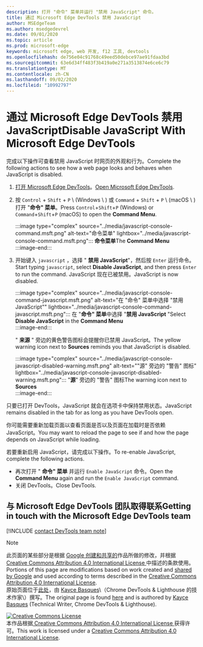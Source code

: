 ```yaml
---
description: 打开 "命令" 菜单并运行 "禁用 JavaScript" 命令。
title: 通过 Microsoft Edge DevTools 禁用 JavaScript
author: MSEdgeTeam
ms.author: msedgedevrel
ms.date: 09/01/2020
ms.topic: article
ms.prod: microsoft-edge
keywords: microsoft edge, web 开发, f12 工具, devtools
ms.openlocfilehash: de756e04c91768c49eed50debce97ae91fdaa3bd
ms.sourcegitcommit: 63e6d34ff483f3b419a0e271a3513874e6ce6c79
ms.translationtype: MT
ms.contentlocale: zh-CN
ms.lasthandoff: 09/02/2020
ms.locfileid: "10992797"
---
```

<!-- Copyright Kayce Basques 

   Licensed under the Apache License, Version 2.0 (the "License");
   you may not use this file except in compliance with the License.
   You may obtain a copy of the License at

       https://www.apache.org/licenses/LICENSE-2.0

   Unless required by applicable law or agreed to in writing, software
   distributed under the License is distributed on an "AS IS" BASIS,
   WITHOUT WARRANTIES OR CONDITIONS OF ANY KIND, either express or implied.
   See the License for the specific language governing permissions and
   limitations under the License.  -->

# <span data-ttu-id="30e08-104">通过 Microsoft Edge DevTools 禁用 JavaScript</span><span class="sxs-lookup"><span data-stu-id="30e08-104">Disable JavaScript With Microsoft Edge DevTools</span></span>  

<span data-ttu-id="30e08-105">完成以下操作可查看禁用 JavaScript 时网页的外观和行为。</span><span class="sxs-lookup"><span data-stu-id="30e08-105">Complete the following actions to see how a web page looks and behaves when JavaScript is disabled.</span></span>  

1.  <span data-ttu-id="30e08-106">[打开 Microsoft Edge DevTools][DevToolsOpen]。</span><span class="sxs-lookup"><span data-stu-id="30e08-106">[Open Microsoft Edge DevTools][DevToolsOpen].</span></span>  
1.  <span data-ttu-id="30e08-107">按 `Control` + `Shift` + `P` \ (Windows \ ) 或 `Command` + `Shift` + `P` \ (macOS \ ) 打开 "**命令" 菜单**。</span><span class="sxs-lookup"><span data-stu-id="30e08-107">Press `Control`+`Shift`+`P` \(Windows\) or `Command`+`Shift`+`P` \(macOS\) to open the **Command Menu**.</span></span>  
    
    :::image type="complex" source="../media/javascript-console-command.msft.png" alt-text="命令菜单" lightbox="../media/javascript-console-command.msft.png":::
       <span data-ttu-id="30e08-109">**命令菜单**</span><span class="sxs-lookup"><span data-stu-id="30e08-109">The **Command Menu**</span></span>  
    :::image-end:::  
    
1.  <span data-ttu-id="30e08-110">开始键入 `javascript` ，选择 " **禁用 JavaScript**"，然后按 `Enter` 运行命令。</span><span class="sxs-lookup"><span data-stu-id="30e08-110">Start typing `javascript`, select **Disable JavaScript**, and then press `Enter` to run the command.</span></span>  <span data-ttu-id="30e08-111">JavaScript 现在已被禁用。</span><span class="sxs-lookup"><span data-stu-id="30e08-111">JavaScript is now disabled.</span></span>  
    
    :::image type="complex" source="../media/javascript-console-command-javascript.msft.png" alt-text="在 "命令" 菜单中选择 "禁用 JavaScript"" lightbox="../media/javascript-console-command-javascript.msft.png":::
       <span data-ttu-id="30e08-113">在 "**命令" 菜单**中选择 "**禁用 JavaScript** "</span><span class="sxs-lookup"><span data-stu-id="30e08-113">Select **Disable JavaScript** in the **Command Menu**</span></span>  
    :::image-end:::  
    
    <span data-ttu-id="30e08-114">" **来源** " 旁边的黄色警告图标会提醒你已禁用 JavaScript。</span><span class="sxs-lookup"><span data-stu-id="30e08-114">The yellow warning icon next to **Sources** reminds you that JavaScript is disabled.</span></span>  
    
    :::image type="complex" source="../media/javascript-console-javascript-disabled-warning.msft.png" alt-text=""源" 旁边的 "警告" 图标" lightbox="../media/javascript-console-javascript-disabled-warning.msft.png":::
       <span data-ttu-id="30e08-116">"**源**" 旁边的 "警告" 图标</span><span class="sxs-lookup"><span data-stu-id="30e08-116">The warning icon next to **Sources**</span></span>  
    :::image-end:::  
    
<span data-ttu-id="30e08-117">只要已打开 DevTools，JavaScript 就会在选项卡中保持禁用状态。</span><span class="sxs-lookup"><span data-stu-id="30e08-117">JavaScript remains disabled in the tab for as long as you have DevTools open.</span></span>  

<span data-ttu-id="30e08-118">你可能需要重新加载页面以查看页面是否以及页面在加载时是否依赖 JavaScript。</span><span class="sxs-lookup"><span data-stu-id="30e08-118">You may want to reload the page to see if and how the page depends on JavaScript while loading.</span></span>  

<span data-ttu-id="30e08-119">若要重新启用 JavaScript，请完成以下操作。</span><span class="sxs-lookup"><span data-stu-id="30e08-119">To re-enable JavaScript, complete the following actions.</span></span>  

*   <span data-ttu-id="30e08-120">再次打开 " **命令" 菜单** 并运行 `Enable JavaScript` 命令。</span><span class="sxs-lookup"><span data-stu-id="30e08-120">Open the **Command Menu** again and run the `Enable JavaScript` command.</span></span>  
*   <span data-ttu-id="30e08-121">关闭 DevTools。</span><span class="sxs-lookup"><span data-stu-id="30e08-121">Close DevTools.</span></span>  

## <span data-ttu-id="30e08-122">与 Microsoft Edge DevTools 团队取得联系</span><span class="sxs-lookup"><span data-stu-id="30e08-122">Getting in touch with the Microsoft Edge DevTools team</span></span>  

[!INCLUDE [contact DevTools team note](../includes/contact-devtools-team-note.md)]  

<!-- links -->  

[DevToolsOpen]: ../open.md "打开 Microsoft Edge DevTools |Microsoft 文档"  

> [!NOTE]
> <span data-ttu-id="30e08-124">此页面的某些部分是根据 [Google 创建和共享的][GoogleSitePolicies]作品所做的修改，并根据[ Creative Commons Attribution 4.0 International License ][CCA4IL]中描述的条款使用。</span><span class="sxs-lookup"><span data-stu-id="30e08-124">Portions of this page are modifications based on work created and [shared by Google][GoogleSitePolicies] and used according to terms described in the [Creative Commons Attribution 4.0 International License][CCA4IL].</span></span>  
> <span data-ttu-id="30e08-125">原始页面位于[此处](https://developers.google.com/web/tools/chrome-devtools/javascript/disable)，由 [Kayce Basques][KayceBasques]\（Chrome DevTools \& Lighthouse 的技术作家\）撰写。</span><span class="sxs-lookup"><span data-stu-id="30e08-125">The original page is found [here](https://developers.google.com/web/tools/chrome-devtools/javascript/disable) and is authored by [Kayce Basques][KayceBasques] \(Technical Writer, Chrome DevTools \& Lighthouse\).</span></span>  

[![Creative Commons License][CCby4Image]][CCA4IL]  
<span data-ttu-id="30e08-127">本作品根据[ Creative Commons Attribution 4.0 International License ][CCA4IL]获得许可。</span><span class="sxs-lookup"><span data-stu-id="30e08-127">This work is licensed under a [Creative Commons Attribution 4.0 International License][CCA4IL].</span></span>  

[CCA4IL]: https://creativecommons.org/licenses/by/4.0  
[CCby4Image]: https://i.creativecommons.org/l/by/4.0/88x31.png  
[GoogleSitePolicies]: https://developers.google.com/terms/site-policies  
[KayceBasques]: https://developers.google.com/web/resources/contributors/kaycebasques  

